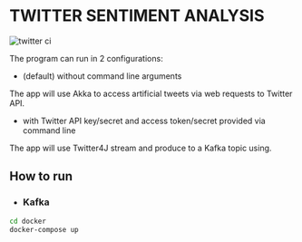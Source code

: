 # TWITTER SENTIMENT ANALYSIS

![twitter ci](https://github.com/edgy-noodle/twitter/actions/workflows/ci.yaml/badge.svg)

The program can run in 2 configurations:
- (default) without command line arguments

The app will use Akka to access artificial tweets via web requests to Twitter API.

- with Twitter API key/secret and access token/secret provided via command line

The app will use Twitter4J stream and produce to a Kafka topic using.

## How to run
- ### Kafka
```bash
cd docker
docker-compose up
```